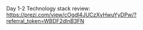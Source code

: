 Day 1-2 Technology stack review: https://prezi.com/view/cOgdl4JUCzXyHwuYyDPw/?referral_token=WBDF2dlnB3FN
